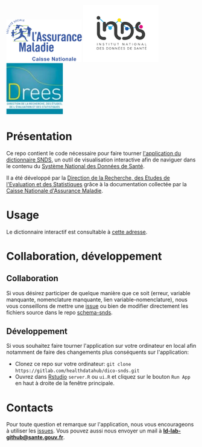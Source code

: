 <img src="app/www/logo-cnam.png" alt="drawing" width="200"/> <img src="app/www/logo-inds.png" alt="drawing" width="200"/> <img src="app/www/logo-drees.png" alt="drawing" width="150"/>

# Présentation

Ce repo contient le code nécessaire pour faire tourner [l'application du dictionnaire SNDS](https://drees.shinyapps.io/dico-snds/), un outil de visualisation interactive afin de naviguer dans le contenu du [Système National des Données de Santé](https://www.snds.gouv.fr/SNDS/Accueil).

Il a été développé par la [Direction de la Recherche, des Etudes de l'Evaluation et des Statistiques](https://drees.solidarites-sante.gouv.fr/etudes-et-statistiques/) grâce à la documentation collectée par la [Caisse Nationale d'Assurance Maladie](https://assurance-maladie.ameli.fr/qui-sommes-nous).

# Usage

Le dictionnaire interactif est consultable à [cette adresse](http://dico-snds.health-data-hub.fr/).

# Collaboration, développement

## Collaboration

Si vous désirez participer de quelque manière que ce soit (erreur, variable manquante, nomenclature manquante, lien variable-nomenclature), nous vous conseillons de mettre une [issue](https://gitlab.com/healthdatahub/dico-snds/issues) ou bien de modifier directement les fichiers source dans le repo [schema-snds](https://gitlab.com/healthdatahub/schema-snds/issues).

## Développement

Si vous souhaitez faire tourner l'application sur votre ordinateur en local afin notamment de faire des changements plus conséquents sur l'application:
+ Clonez ce repo sur votre ordinateur: `git clone https://gitlab.com/healthdatahub/dico-snds.git`
+ Ouvrez dans [Rstudio](https://www.rstudio.com/) `server.R` ou `ui.R` et cliquez sur le bouton `Run App` en haut à droite de la fenêtre principale.

# Contacts

Pour toute question et remarque sur l'application, nous vous encourageons à utiliser les [issues](https://gitlab.com/healthdatahub/dico-snds/issues). Vous pouvez aussi nous envoyer un mail à **ld-lab-github@sante.gouv.fr**.
